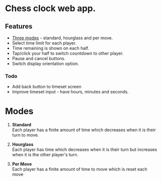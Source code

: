 # Chess clock web app.

## Features
- [Three modes](#modes) - standard, hourglass and per move.
- Select time limit for each player.
- Time remaining is shown on each half.
- Tap/click your half to switch countdown to other player.
- Pause and cancel buttons.
- Switch display orientation option.



### Todo
- Add back button to timeset screen
- Improve timeset input - have hours, minutes and seconds.


# Modes
1. __Standard__  
  Each player has a finite amount of time which decreases when it is their turn to move.

2. __Hourglass__  
  Each player has time which decreases when it is their turn but increases when it is the other player's turn.

3. __Per Move__  
  Each player has a finite amount of time to move which is reset each move
